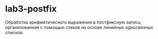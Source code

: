 # lab3-postfix
Обработка арифметического выражения в постфиксную запись, организованная с помощью стеков на основе линейных односвязных списков.
